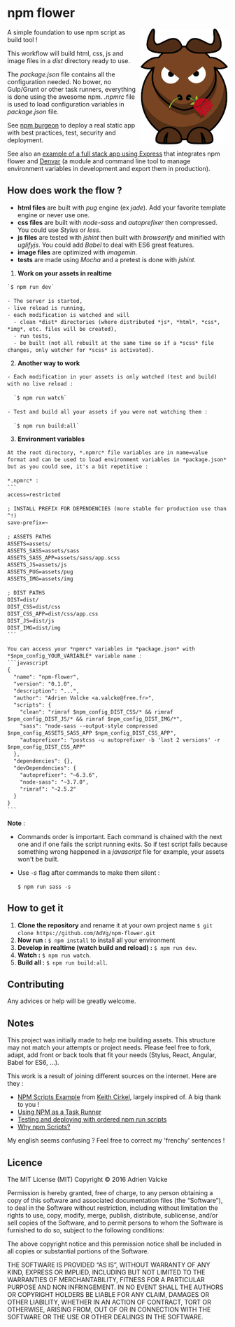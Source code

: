 # npm flower

<img src="logo.png" alt="npm flower" align="right" />

A simple foundation to use npm script as build tool !

This workflow will build html, css, js and image files in a *dist* directory ready to use.

The *package.json* file contains all the configuration needed. No bower, no Gulp/Grunt or other task runners, everything is done using the awesome npm. *.npmrc* file is used to load configuration variables in *package.json* file.

See [npm burgeon](https://github.com/AdVg/npm-burgeon) to deploy a real static app with best practices, test, security and deployment.

See also an [example of a full stack app using Express](https://github.com/AdVg/express-hero) that integrates npm flower and [Denvar](https://github.com/AdVg/denvar) (a module and command line tool to manage environment variables in development and export them in production).

## How does work the flow ?

  - **html files** are built with *pug* engine (ex *jade*). Add your favorite template engine or never use one.
  - **css files** are built with *node-sass* and *autoprefixer* then compressed. You could use *Stylus* or *less*.
  - **js files** are tested with *jshint* then built with *browserify* and minified with *uglifyjs*. You could add *Babel* to deal with ES6 great features.
  - **image files** are optimized with *imagemin*.
  - **tests** are made using *Mocha* and a pretest is done with *jshint*.

  1. **Work on your assets in realtime**

    `$ npm run dev`

    - The server is started,
    - live reload is running,
    - each modification is watched and will
      - clean *dist* directories (where distributed *js*, *html*, *css*, *img*, etc. files will be created),
      - run tests,
      - be built (not all rebuilt at the same time so if a *scss* file changes, only watcher for *scss* is activated).

  2. **Another way to work**

    - Each modification in your assets is only watched (test and build) with no live reload :

      `$ npm run watch`

    - Test and build all your assets if you were not watching them :

      `$ npm run build:all`

  3. **Environment variables**

    At the root directory, *.npmrc* file variables are in name=value format and can be used to load environment variables in *package.json* but as you could see, it's a bit repetitive :

    *.npmrc* :
    ```
    access=restricted

    ; INSTALL PREFIX FOR DEPENDENCIES (more stable for production use than ^!)
    save-prefix=~

    ; ASSETS PATHS
    ASSETS=assets/
    ASSETS_SASS=assets/sass
    ASSETS_SASS_APP=assets/sass/app.scss
    ASSETS_JS=assets/js
    ASSETS_PUG=assets/pug
    ASSETS_IMG=assets/img

    ; DIST PATHS
    DIST=dist/
    DIST_CSS=dist/css
    DIST_CSS_APP=dist/css/app.css
    DIST_JS=dist/js
    DIST_IMG=dist/img
    ```

    You can access your *npmrc* variables in *package.json* with *$npm_config_YOUR_VARIABLE* variable name :
    ```javascript
    {
      "name": "npm-flower",
      "version": "0.1.0",
      "description": "...",
      "author": "Adrien Valcke <a.valcke@free.fr>",
      "scripts": {
        "clean": "rimraf $npm_config_DIST_CSS/* && rimraf $npm_config_DIST_JS/* && rimraf $npm_config_DIST_IMG/*",
        "sass": "node-sass --output-style compressed $npm_config_ASSETS_SASS_APP $npm_config_DIST_CSS_APP",
        "autoprefixer": "postcss -u autoprefixer -b 'last 2 versions' -r $npm_config_DIST_CSS_APP"
      },
      "dependencies": {},
      "devDependencies": {
        "autoprefixer": "~6.3.6",
        "node-sass": "~3.7.0",
        "rimraf": "~2.5.2"
      }
    }
    ```

**Note** :
  - Commands order is important. Each command is chained with the next one and if one fails the script running exits. So if test script fails because something wrong happened in a *javascript* file for example, your assets won't be built.
  - Use *-s* flag after commands to make them silent :

    `$ npm run sass -s`

## How to get it

  1. **Clone the repository** and rename it at your own project name `$ git clone https://github.com/AdVg/npm-flower.git`
  2. **Now run :** `$ npm install` to install all your environment
  3. **Develop in realtime (watch build and reload) :** `$ npm run dev`.
  4. **Watch :** `$ npm run watch`.
  5. **Build all :** `$ npm run build:all`.

## Contributing

Any advices or help will be greatly welcome.

## Notes

This project was initially made to help me building assets. This structure may not match your attempts or project needs. Please feel free to fork, adapt, add front or back tools that fit your needs (Stylus, React, Angular, Babel for ES6, ...).

This work is a result of joining different sources on the internet. Here are they :

  - [NPM Scripts Example](https://github.com/keithamus/npm-scripts-example) from [Keith Cirkel](https://github.com/keithamus), largely inspired of. A big thank to you !
  - [Using NPM as a Task Runner](http://paulcpederson.com/articles/npm-run/)
  - [Testing and deploying with ordered npm run scripts](http://blog.npmjs.org/post/127671403050/testing-and-deploying-with-ordered-npm-run-scripts)
  - [Why npm Scripts?](https://css-tricks.com/why-npm-scripts/)

My english seems confusing ? Feel free to correct my 'frenchy' sentences !

## Licence

The MIT License (MIT) Copyright © 2016 Adrien Valcke

Permission is hereby granted, free of charge, to any person obtaining a copy of
this software and associated documentation files (the “Software”), to deal in
the Software without restriction, including without limitation the rights to
use, copy, modify, merge, publish, distribute, sublicense, and/or sell copies of
the Software, and to permit persons to whom the Software is furnished to do so,
subject to the following conditions:

The above copyright notice and this permission notice shall be included in all
copies or substantial portions of the Software.

THE SOFTWARE IS PROVIDED “AS IS”, WITHOUT WARRANTY OF ANY KIND, EXPRESS OR
IMPLIED, INCLUDING BUT NOT LIMITED TO THE WARRANTIES OF MERCHANTABILITY, FITNESS
FOR A PARTICULAR PURPOSE AND NON INFRINGEMENT. IN NO EVENT SHALL THE AUTHORS OR
COPYRIGHT HOLDERS BE LIABLE FOR ANY CLAIM, DAMAGES OR OTHER LIABILITY, WHETHER
IN AN ACTION OF CONTRACT, TORT OR OTHERWISE, ARISING FROM, OUT OF OR IN
CONNECTION WITH THE SOFTWARE OR THE USE OR OTHER DEALINGS IN THE SOFTWARE.
